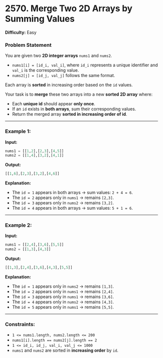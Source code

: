 
# **2570. Merge Two 2D Arrays by Summing Values**  

**Difficulty:** Easy  

### **Problem Statement**  
You are given two **2D integer arrays** `nums1` and `nums2`.  
- `nums1[i] = [id_i, val_i]`, where `id_i` represents a unique identifier and `val_i` is the corresponding value.  
- `nums2[j] = [id_j, val_j]` follows the same format.  

Each array is **sorted** in increasing order based on the `id` values.  

Your task is to **merge** these two arrays into a new **sorted 2D array** where:  
- Each **unique id** should appear **only once**.  
- If an `id` exists in **both arrays**, sum their corresponding values.  
- Return the merged array **sorted in increasing order of id**.  

---

### **Example 1:**  
**Input:**  
```python
nums1 = [[1,2],[2,3],[4,5]]  
nums2 = [[1,4],[3,2],[4,1]]
```  
**Output:**  
```python
[[1,6],[2,3],[3,2],[4,6]]
```  

**Explanation:**  
- The `id = 1` appears in both arrays → sum values: `2 + 4 = 6`.  
- The `id = 2` appears only in `nums1` → remains `[2,3]`.  
- The `id = 3` appears only in `nums2` → remains `[3,2]`.  
- The `id = 4` appears in both arrays → sum values: `5 + 1 = 6`.  

---

### **Example 2:**  
**Input:**  
```python
nums1 = [[2,4],[3,6],[5,5]]  
nums2 = [[1,3],[4,3]]
```  
**Output:**  
```python
[[1,3],[2,4],[3,6],[4,3],[5,5]]
```  

**Explanation:**  
- The `id = 1` appears only in `nums2` → remains `[1,3]`.  
- The `id = 2` appears only in `nums1` → remains `[2,4]`.  
- The `id = 3` appears only in `nums1` → remains `[3,6]`.  
- The `id = 4` appears only in `nums2` → remains `[4,3]`.  
- The `id = 5` appears only in `nums1` → remains `[5,5]`.  

---

### **Constraints:**  
- `1 <= nums1.length, nums2.length <= 200`  
- `nums1[i].length == nums2[j].length == 2`  
- `1 <= id_i, id_j, val_i, val_j <= 1000`  
- `nums1` and `nums2` are sorted in **increasing order** by `id`.  

